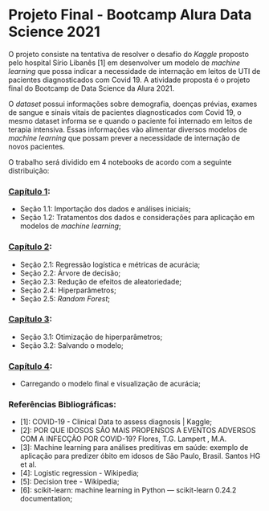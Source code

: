 # Projeto Final - Bootcamp Alura Data Science 2021

O projeto consiste na tentativa de resolver o desafio do *Kaggle* proposto pelo hospital Sírio Libanês [1] em desenvolver um modelo de *machine learning* que possa indicar a necessidade de internação em leitos de UTI de pacientes diagnosticados com Covid 19. A atividade proposta é o projeto final do Bootcamp de Data Science da Alura 2021.

O *dataset* possui informações sobre demografia, doenças prévias, exames de sangue e sinais vitais de pacientes diagnosticados com Covid 19, o mesmo dataset informa se e quando o paciente foi internado em leitos de terapia intensiva. Essas informações vão alimentar diversos modelos de *machine learning* que possam prever a necessidade de internação de novos pacientes.

O trabalho será dividido em 4 notebooks de acordo com a seguinte distribuição:

### [Capítulo 1](https://github.com/Luiz-sj/Projeto-Final---Bootcamp-Alura-Data-Science-2021/blob/main/Cap%C3%ADtulo_1.ipynb):
- Seção 1.1: Importação dos dados e análises iniciais;
- Seção 1.2: Tratamentos dos dados e considerações para aplicação em modelos de *machine learning*;

### [Capítulo 2](https://github.com/Luiz-sj/Projeto-Final---Bootcamp-Alura-Data-Science-2021/blob/main/Cap%C3%ADtulo_2.ipynb):
- Seção 2.1: Regressão logística e métricas de acurácia;
- Seção 2.2: Árvore de decisão;
- Seção 2.3: Redução de efeitos de aleatoriedade;
- Seção 2.4: Hiperparâmetros;
- Seção 2.5: *Random Forest*;

### [Capítulo 3](https://github.com/Luiz-sj/Projeto-Final---Bootcamp-Alura-Data-Science-2021/blob/main/Cap%C3%ADtulo_3.ipynb):
- Seção 3.1: Otimização de hiperparâmetros;
- Seção 3.2: Salvando o modelo;

### [Capítulo 4](https://github.com/Luiz-sj/Projeto-Final---Bootcamp-Alura-Data-Science-2021/blob/main/Cap%C3%ADtulo_4.ipynb):
- Carregando o modelo final e visualização de acurácia;

### Referências Bibliográficas:
- [1]: COVID-19 - Clinical Data to assess diagnosis | Kaggle;
- [2]: POR QUE IDOSOS SÃO MAIS PROPENSOS A EVENTOS ADVERSOS COM A INFECÇÃO POR COVID-19? Flores, T.G. Lampert , M.A.
- [3]: Machine learning para análises preditivas em saúde: exemplo de aplicação para predizer óbito em idosos de São Paulo, Brasil. Santos HG et al.
- [4]: Logistic regression - Wikipedia;
- [5]: Decision tree - Wikipedia;
- [6]: scikit-learn: machine learning in Python — scikit-learn 0.24.2 documentation;

